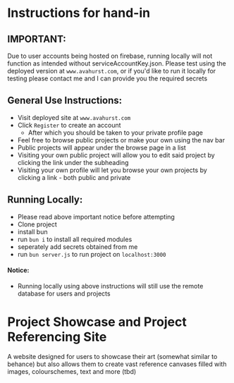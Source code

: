 # Instructions for hand-in

## IMPORTANT:

Due to user accounts being hosted on firebase, running locally will not function as intended without serviceAccountKey.json. Please test using the deployed version at `www.avahurst.com`, or if you'd like to run it locally for testing please contact me and I can provide you the required secrets

## General Use Instructions:

- Visit deployed site at `www.avahurst.com`
- Click `Register` to create an account
  - After which you should be taken to your private profile page
- Feel free to browse public projects or make your own using the nav bar
- Public projects will appear under the browse page in a list
- Visiting your own public project will allow you to edit said project by clicking the link under the subheading
- Visiting your own profile will let you browse your own projects by clicking a link - both public and private

## Running Locally:

- Please read above important notice before attempting
- Clone project
- install bun
- run `bun i` to install all required modules
- seperately add secrets obtained from me
- run `bun server.js` to run project on `localhost:3000`

#### Notice:

- Running locally using above instructions will still use the remote database for users and projects

# Project Showcase and Project Referencing Site

A website designed for users to showcase their art (somewhat similar to behance) but also allows them to create vast reference canvases filled with images, colourschemes, text and more (tbd)
